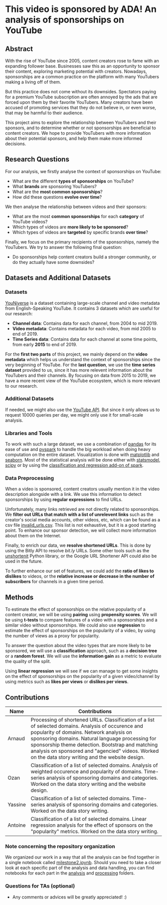 # This video is sponsored by ADA! An analysis of sponsorships on YouTube

## Abstract 

With the rise of YouTube since 2005, content creators rose to fame with an expanding follower base. Businesses saw this as an opportunity to sponsor their content, exploring marketing potential with creators. Nowadays, sponsorships are a common practice on the platform with many YouTubers making a living off of them.

But this practice does not come without its downsides. Spectators paying for a premium YouTube subscription are often annoyed by the ads that are forced upon them by their favorite YouTubers. Many creators have been accused of promoting services that they do not believe in, or even worse, that may be harmful to their audience.

This project aims to explore the relationship between YouTubers and their sponsors, and to determine whether or not sponsorships are beneficial to content creators. We hope to provide YouTubers with more information about their potential sponsors, and help them make more informed decisions.

## Research Questions

For our analysis, we firstly analyse the context of sponsorships on YouTube:
- What are the different **types of sponsorships** on YouTube?
- What **brands** are sponsoring YouTubers?
- What are the **most common sponsorships**?
- How did these questions **evolve over time**?

We then analyse the relationship between videos and their sponsors: 
- What are the most **common sponsorships** for each **category** of YouTube videos?
- Which types of videos are **more likely to be sponsored**?
- Which types of videos are **targeted** by specific brands **over time**?

Finally, we focus on the primary recipients of the sponsorships, namely the YouTubers. We try to answer the following final question:
- Do sponsorships help content creators build a stronger community, or do they actually have some downsides?

## Datasets and Additional Datasets

### Datasets

[YouNiverse](https://github.com/epfl-dlab/YouNiverse) is a dataset containing large-scale channel and video metadata from English-Speaking
YouTube. It contains 3 datasets which are useful for our research:

- **Channel data**: Contains data for each channel, from $2004$ to mid $2019$.
- **Video metadata**: Contains metadata for each video, from mid $2005$ to end of $2019$.
- **Time Series data**: Contains data for each channel at some time points, from early $\textbf{2015}$ to end of $2019$.

For the **first two parts** of this project, we mainly depend on the **video metadata** which helps us understand the context of sponsorships since the very beginning of YouTube. For the **last question**, we use the **time series dataset** provided to us, since it has more relevent information about the YouTubers and their channels. By focusing on data from $2015$ to $2019$, we have a more recent view of the YouTube ecosystem, which is more relevant to our research.

### Additional Datasets

If needed, we might also use the [YouTube API](https://developers.google.com/youtube/v3/docs/members). But since it only allows us to request $10000$ queries per day, we might only use it for small-scale analysis.

### Libraries and Tools

To work with such a large dataset, we use a combination of [pandas](https://pandas.pydata.org/docs/) for its ease of use and [pyspark](https://spark.apache.org/docs/latest/api/python/) to handle the big workload when doing heavy computation on the entire dataset. Visualization is done with [matplotlib](https://matplotlib.org/3.3.3/contents.html) and [seaborn](https://seaborn.pydata.org/). Most of the statistical analysis will be done either with [statsmodel](https://www.statsmodels.org/stable/index.html), [scipy](https://www.scipy.org/) or by using the [classification and regression add-on of spark](https://spark.apache.org/docs/latest/ml-classification-regression.html#linear-regression).

### Data Preprocessing

When a video is sponsored, content creators usually mention it in the video description alongside with a link. We use this information to detect sponsorships by using **regular expressions** to find URLs.

Unfortunately, many links retrieved are not directly related to sponsorships. We **filter out URLs that match with a list of unrelevent links** such as the creator's social media accounts, other videos, etc, which can be found as a csv file [invalid_urls.csv](./data/invalid_urls.csv). This list is not exhaustive, but it is a good starting point. To enhance our sponsor detection, we will collect more information about them on the Internet.

Finally, to enrich our data, we **resolve shortened URLs**. This is done by using the Bitly API to resolve *bit.ly* URLs. Some other tools such as the [unshortenit](https://pypi.org/project/unshortenit/) Python library, or the Google URL Shortener API could also be used in the future.

To further enhance our set of features, we could add the **ratio of likes to dislikes** to videos, or the **relative increase or decrease in the number of subscribers** for channels in a given time period.



## Methods

To estimate the effect of sponsorships on the relative popularity of a content creator, we will be using **pairing** using **propensity scores**. We will be using **t-tests** to compare features of a video with a sponsorships and a similar video without sponsorships. We could also use **regression** to estimate the effect of sponsorships on the popularity of a video, by using the number of views as a proxy for popularity.

To answer the question about the video types that are more likely to be sponsored, we will use a **classification** approach, such as a **decision tree** or a **random forest**. We will use the **information gain** as a metric to evaluate the quality of the split.

Using **linear regression** we will see if we can manage to get some insights on the effect of sponsorships on the popularity of a given video/channel by using metrics such as **likes per views** or **dislikes per views**.
     
## Contributions

| Name | Contributions |
|------|---------------|
| Arnaud | Processing of shortened URLs. Classification of a list of selected domains. Analysis of occurence and popularity of domains. Network analysis on sponsoring domains. Natural language processing for sponsorship theme detection. Bootstrap and matching analysis on sponsored and "agencied" videos. Worked on the data story writing and the website design. |
| Ozan | Classification of a list of selected domains. Analysis of weighted occurence and popularity of domains. Time-series analysis of sponsoring domains and categories. Worked on the data story writing and the website design. |
| Yassine | Classification of a list of selected domains. Time-series analysis of sponsoring domains and categories. Worked on the data story writing. |
| Antoine | Classification of a list of selected domains. Linear regression analysis for the effect of sponsors on the "popularity" metrics. Worked on the data story writing. |

### Note concerning the repository organization

We organized our work in a way that all the analysis can be find together in a single notebook called [milestone2.ipynb](milestone2.ipynb). Should you need to take a closer look at each specific part of the analysis and data handling, you can find notebooks for each part in the [analysis](analysis/) and [processing](processing/) folders.

### Questions for TAs (optional)
- Any comments or advices will be greatly appreciated! :)
                                               